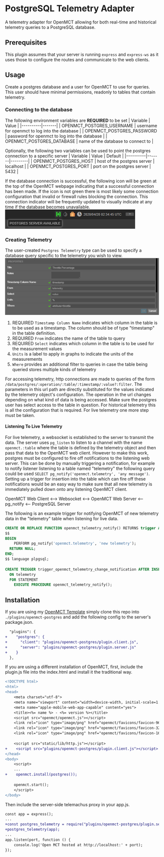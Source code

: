 # PostgreSQL Telemetry Adapter
A telemetry adapter for OpenMCT allowing for both real-time and historical telemetry queries to a PostgreSQL database. 

## Prerequisites
This plugin assumes that your server is running `express` and `express-ws` as it uses those to configure the routes and communicate to the web clients.

## Usage
Create a postgres database and a user for OpenMCT to use for queries. This user should have minimal permissions, readonly to tables that contain telemetry. 

### Connecting to the database
The following environment variables are **REQUIRED** to be set
| Variable | Value |
|----------|-------|
| OPENMCT_POSTGRES_USERNAME   |   username for openmct to log into the database |
| OPENMCT_POSTGRES_PASSWORD   |   password for openmct to log into the database |
| OPENMCT_POSTGRES_DATABASE   |   name of the database to connect to |

Optionally, the following two variables can be used to point the postgres connection to a specific server
| Variable | Value | Default |
|----------|-------|---------|
| OPENMCT_POSTGRES_HOST       |   host of the postgres server | localhost |
| OPENMCT_POSTGRES_PORT       |   port on the postgres server | 5432 |

If the database connection is successful, the following icon will be green at the top of the OpenMCT webpage indicating that a successful connection has been made. If the icon is not green there is most likely some connection configuration that invalid or firewall rules blocking the connection. This connection indicator will be frequently updated to visually indicate at any time if the database becomes unavailable. 
![](images/connected.png)

### Creating Telemetry
The user-created `Postgres Telemetry` type can be used to specify a database query specific to the telemetry you wish to view.
![](images/new-telemetry.png)
1. REQUIRED `Timestamp Column Name` indicates which column in the table is to be used as a timestamp. The column should be of type "timestamp" in the table definition.
2. REQUIRED `From` indicates the name of the table to query
3. REQUIRED `Select` indicates which column in the table is to be used for the measurement values
4. `Units` is a label to apply in graphs to indicate the units of the measurements
5. `Where` provides an additional filter to queries in case the table being queried stores multiple kinds of telemetry

For accessing telemetry, http connections are made to queries of the form `/data/postgres/:operation/:table/:timestamp/:value?:filter`. The parameters in this url path are directly substituted for the values indicated by the telemetry object's configuration. The operation in the url changes depending on what kind of data is being accessed. Make sure the postgres user has select access to the table in question. For historical telemetry this is all the configuration that is required. For live telemetry one more step must be taken.

#### Listening To Live Telemetry
For live telemetry, a websocket is established to the server to transmit the data. The server uses `pg_listen` to listen to a channel with the name `openmct.:table` where the table is defined by the telemetry object and then pass that data to the OpenMCT web client. However to make this work, postgres must be configured to fire off notifications to the listening web server. This can be done by manually triggering a notification, for example to notify listener listening to a table named "telemetry" the following query could be used `SELECT pg_notify('openmct.telemetry', 'any message')`. Setting up a trigger for insertion into the table which can fire off these notifications would be an easy way to make sure that all new telemetry is immediately pulled down onto any listening OpenMCT client. 

OpenMCT Web Client <--> Websocket <--> OpenMCT Web Server <-- pg_notify <-- PostgreSQL Server

The following is an example trigger for notifying OpenMCT of new telemetry data in the "telemetry" table when listening for live data.
```sql
CREATE OR REPLACE FUNCTION openmct_telemetry_notify() RETURNS trigger AS 
$$
BEGIN
	PERFORM pg_notify('openmct.telemetry', 'new telemetry');
  RETURN NULL;
END;
$$ language plpgsql;

CREATE TRIGGER trigger_openmct_telemetry_change_notification AFTER INSERT 
  ON telemetry
  FOR STATEMENT
    EXECUTE PROCEDURE openmct_telemetry_notify();
```

## Installation
If you are using my [OpenMCT Template](https://github.com/qkmaxware/openmct-template.git) simply clone this repo into `./plugins/openmct-postgres` and add the following config to the server's package.json.
```diff
  "plugins": {
+    "postgres": {
+      "client": "plugins/openmct-postgres/plugin.client.js",
+      "server": "plugins/openmct-postgres/plugin.server.js"
+    }
  },
```

If you are using a different installation of OpenMCT, first, include the plugin.js file into the index.html and install it the traditional way.
```diff
<!DOCTYPE html>
<html>
<head>
    <meta charset="utf-8">
    <meta name="viewport" content="width=device-width, initial-scale=1.0, maximum-scale=1.0, user-scalable=0, shrink-to-fit=no">
    <meta name="apple-mobile-web-app-capable" content="yes">
    <title><%= name %> - <%= version %></title>
    <script src="openmct/openmct.js"></script>
    <link rel="icon" type="image/png" href="openmct/favicons/favicon-96x96.png" sizes="96x96" type="image/x-icon">
    <link rel="icon" type="image/png" href="openmct/favicons/favicon-32x32.png" sizes="32x32" type="image/x-icon">
    <link rel="icon" type="image/png" href="openmct/favicons/favicon-16x16.png" sizes="16x16" type="image/x-icon">

    <script src="static/lib/http.js"></script>
+    <script src="plugins/openmct-postgres/plugin.client.js"></script>
</head>
<body>
    <script>
    ...
+    openmct.install(postgres());

    openmct.start();
    </script>
</body>
```
Then include the server-side telemachus proxy in your app.js.
```diff
const app = express();
...
+const postgres_telemetry = require("plugins/openmct-postgres/plugin.sever");
+postgres_telemetry(app);
...
app.listen(port, function () {
    console.log('Open MCT hosted at http://localhost:' + port);
});
```